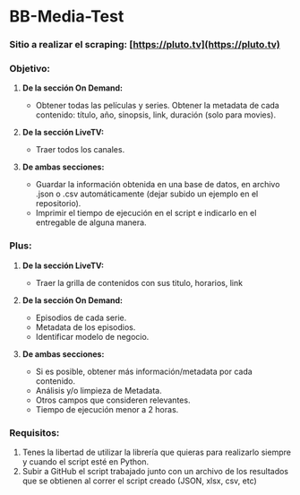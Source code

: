# BB-Media-Test

### Sitio a realizar el scraping: [https://pluto.tv](https://pluto.tv)

### Objetivo:
1. **De la sección On Demand:**
   - Obtener todas las películas y series. Obtener la metadata de cada contenido: título, año, sinopsis, link, duración (solo para movies).

2. **De la sección LiveTV:**
   - Traer todos los canales.

3. **De ambas secciones:**
   - Guardar la información obtenida en una base de datos, en archivo .json o .csv automáticamente (dejar subido un ejemplo en el repositorio).
   - Imprimir el tiempo de ejecución en el script e indicarlo en el entregable de alguna manera.

### Plus:
1. **De la sección LiveTV:**
   - Traer la grilla de contenidos con sus titulo, horarios, link

2. **De la sección On Demand:**
   - Episodios de cada serie.
   - Metadata de los episodios.
   - Identificar modelo de negocio.

3. **De ambas secciones:**
   - Si es posible, obtener más información/metadata por cada contenido.
   - Análisis y/o limpieza de Metadata.
   - Otros campos que consideren relevantes.
   - Tiempo de ejecución menor a 2 horas.

### Requisitos:
1. Tenes la libertad de utilizar la librería que quieras para realizarlo siempre y cuando el script esté en Python.
2. Subir a GitHub el script trabajado junto con un archivo de los resultados que se obtienen al correr el script creado (JSON, xlsx, csv, etc)
